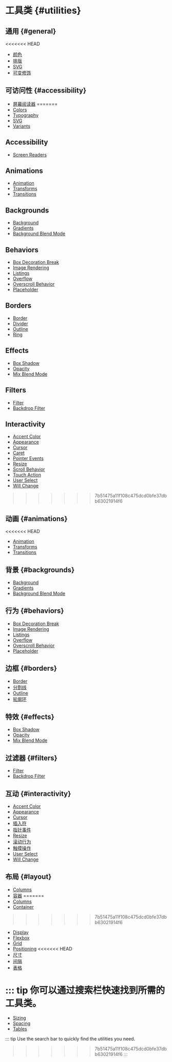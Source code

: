 # 工具类 {#utilities}

## 通用 {#general}

<<<<<<< HEAD
- [颜色](/utilities/general/colors)
- [排版](/utilities/general/typography)
- [SVG](/utilities/general/svg)
- [可变修饰](/utilities/general/variants)

## 可访问性 {#accessibility}

- [屏幕阅读器](/utilities/accessibility/screen-readers)
=======
- [Colors](/utilities/general/colors)
- [Typography](/utilities/general/typography)
- [SVG](/utilities/general/svg)
- [Variants](/utilities/general/variants)

## Accessibility

- [Screen Readers](/utilities/accessibility/screen-readers)

## Animations

- [Animation](/utilities/animations/animation)
- [Transforms](/utilities/animations/transforms)
- [Transitions](/utilities/animations/transitions)

## Backgrounds

- [Background](/utilities/backgrounds/background)
- [Gradients](/utilities/backgrounds/gradients)
- [Background Blend Mode](/utilities/backgrounds/background-blend-mode)

## Behaviors

- [Box Decoration Break](/utilities/behaviors/box-decoration-break)
- [Image Rendering](/utilities/behaviors/image-rendering)
- [Listings](/utilities/behaviors/listings)
- [Overflow](/utilities/behaviors/overflow)
- [Overscroll Behavior](/utilities/behaviors/overscroll-behavior)
- [Placeholder](/utilities/behaviors/placeholder)

## Borders

- [Border](/utilities/borders/border)
- [Divider](/utilities/borders/divider)
- [Outline](/utilities/borders/outline)
- [Ring](/utilities/borders/ring)

## Effects

- [Box Shadow](/utilities/effects/box-shadow)
- [Opacity](/utilities/effects/opacity)
- [Mix Blend Mode](/utilities/effects/mix-blend-mode)

## Filters

- [Filter](/utilities/filters/filter)
- [Backdrop Filter](/utilities/filters/backdrop-filter)

## Interactivity

- [Accent Color](/utilities/interactivity/accent-color)
- [Appearance](/utilities/interactivity/appearance)
- [Cursor](/utilities/interactivity/cursor)
- [Caret](/utilities/interactivity/caret)
- [Pointer Events](/utilities/interactivity/pointer-events)
- [Resize](/utilities/interactivity/resize)
- [Scroll Behavior](/utilities/interactivity/scroll-behavior)
- [Touch Action](/utilities/interactivity/touch-action)
- [User Select](/utilities/interactivity/user-select)
- [Will Change](/utilities/interactivity/will-change)
>>>>>>> 7b51475a11f108c475dcd0bfe37dbb63021914f6

## 动画 {#animations}

<<<<<<< HEAD
- [Animation](/utilities/animations/animation)
- [Transforms](/utilities/animations/transforms)
- [Transitions](/utilities/animations/transitions)

## 背景 {#backgrounds}

- [Background](/utilities/backgrounds/background)
- [Gradients](/utilities/backgrounds/gradients)
- [Background Blend Mode](/utilities/backgrounds/background-blend-mode)

## 行为 {#behaviors}

- [Box Decoration Break](/utilities/behaviors/box-decoration-break)
- [Image Rendering](/utilities/behaviors/image-rendering)
- [Listings](/utilities/behaviors/listings)
- [Overflow](/utilities/behaviors/overflow)
- [Overscroll Behavior](/utilities/behaviors/overscroll-behavior)
- [Placeholder](/utilities/behaviors/placeholder)

## 边框 {#borders}

- [Border](/utilities/borders/border)
- [分割线](/utilities/borders/divider)
- [Outline](/utilities/borders/outline)
- [轮廓环](/utilities/borders/ring)

## 特效 {#effects}

- [Box Shadow](/utilities/effects/box-shadow)
- [Opacity](/utilities/effects/opacity)
- [Mix Blend Mode](/utilities/effects/mix-blend-mode)

## 过滤器 {#filters}

- [Filter](/utilities/filters/filter)
- [Backdrop Filter](/utilities/filters/backdrop-filter)

## 互动 {#interactivity}

- [Accent Color](/utilities/interactivity/accent-color)
- [Appearance](/utilities/interactivity/appearance)
- [Cursor](/utilities/interactivity/cursor)
- [插入符](/utilities/interactivity/caret)
- [指针事件](/utilities/interactivity/pointer-events)
- [Resize](/utilities/interactivity/resize)
- [滚动行为](/utilities/interactivity/scroll-behavior)
- [触摸操作](/utilities/interactivity/touch-action)
- [User Select](/utilities/interactivity/user-select)
- [Will Change](/utilities/interactivity/will-change)

## 布局 {#layout}

- [Columns](/utilities/layout/columns)
- [容器](/utilities/layout/container)
=======
- [Columns](/utilities/layout/columns)
- [Container](/utilities/layout/container)
>>>>>>> 7b51475a11f108c475dcd0bfe37dbb63021914f6
- [Display](/utilities/layout/display)
- [Flexbox](/utilities/layout/flexbox)
- [Grid](/utilities/layout/grid)
- [Positioning](/utilities/layout/positioning)
<<<<<<< HEAD
- [尺寸](/utilities/layout/sizing)
- [间隔](/utilities/layout/spacing)
- [表格](/utilities/layout/tables)

::: tip
你可以通过搜索栏快速找到所需的工具类。
=======
- [Sizing](/utilities/layout/sizing)
- [Spacing](/utilities/layout/spacing)
- [Tables](/utilities/layout/tables)

::: tip
Use the search bar to quickly find the utilities you need.
>>>>>>> 7b51475a11f108c475dcd0bfe37dbb63021914f6
:::
